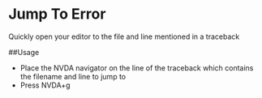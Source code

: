# Jump To Error
Quickly open your editor to the file and line mentioned in a traceback

##Usage

- Place the NVDA navigator on the line of the traceback which contains the filename and line to jump to
- Press NVDA+g

